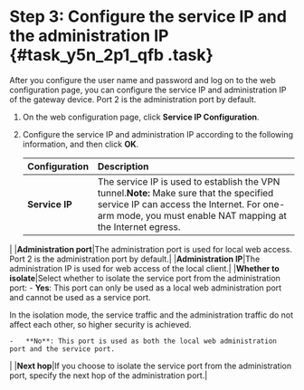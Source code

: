 # Step 3: Configure the service IP and the administration IP {#task_y5n_2p1_qfb .task}

After you configure the user name and password and log on to the web configuration page, you can configure the service IP and administration IP of the gateway device. Port 2 is the administration port by default.

1.  On the web configuration page, click **Service IP Configuration**. 
2.  Configure the service IP and administration IP according to the following information, and then click **OK**. 

    |Configuration|Description|
    |:------------|:----------|
    |**Service IP**|The service IP is used to establish the VPN tunnel.**Note:** Make sure that the specified service IP can access the Internet. For one-arm mode, you must enable NAT mapping at the Internet egress.

|
    |**Administration port**|The administration port is used for local web access. Port 2 is the administration port by default.|
    |**Administration IP**|The administration IP is used for web access of the local client.|
    |**Whether to isolate**|Select whether to isolate the service port from the administration port:    -   **Yes**: This port can only be used as a local web administration port and cannot be used as a service port.

In the isolation mode, the service traffic and the administration traffic do not affect each other, so higher security is achieved.

    -   **No**: This port is used as both the local web administration port and the service port.
|
    |**Next hop**|If you choose to isolate the service port from the administration port, specify the next hop of the administration port.|


